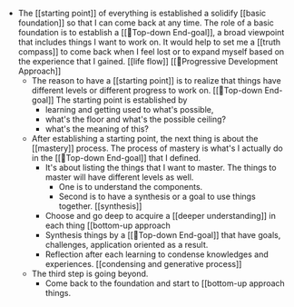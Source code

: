 - The [[starting point]] of everything is established a solidify [[basic foundation]] so that I can come back at any time. The role of a basic foundation is to establish a [[🌲Top-down End-goal]], a broad viewpoint that includes things I want to work on. It would help to set me a [[truth compass]] to come back when I feel lost or to expand myself based on the experience that I gained. [[life flow]] [[🌱Progressive Development Approach]]
    - The reason to have a [[starting point]] is to realize that things have different levels or different progress to work on. [[🌲Top-down End-goal]] The starting point is established by 
        - learning and getting used to what's possible, 
        - what's the floor and what's the possible ceiling?
        - what's the meaning of this?
    - After establishing a starting point, the next thing is about the [[mastery]] process. The process of mastery is what's I actually do in the [[🌲Top-down End-goal]] that I defined. 
        - It's about listing the things that I want to master. The things to master will have different levels as well. 
            - One is to understand the components.
            - Second is to have a synthesis or a goal to use things together. [[synthesis]]
        - Choose and go deep to acquire a [[deeper understanding]] in each thing [[bottom-up approach
        - Synthesis things by a [[🌲Top-down End-goal]] that have goals, challenges, application oriented as a result.
        - Reflection after each learning to condense knowledges and experiences. [[condensing and generative process]]
    - The third step is going beyond.
        - Come back to the foundation and start to [[bottom-up approach things.
